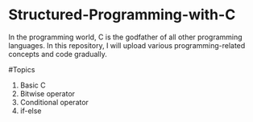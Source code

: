 # Structured-Programming-with-C
In the programming world, C is the godfather of all other programming languages. In this repository, I will upload various programming-related concepts and code gradually. 

#Topics
1. Basic C
2. Bitwise operator
3. Conditional operator
4. if-else
